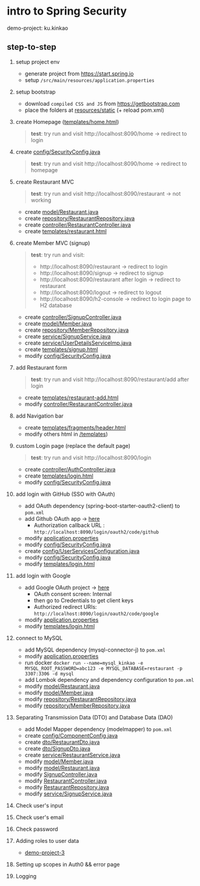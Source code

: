 # intro to Spring Security

demo-project: ku.kinkao

## step-to-step

1. setup project env

    - generate project from https://start.spring.io
    - setup `/src/main/resources/application.properties`

2. setup bootstrap

    - download `compiled CSS and JS` from https://getbootstrap.com
    - place the folders at [resources/static](src/main/resources/static) (+ reload pom.xml)

3. create Homepage ([templates/home.html](src/main/resources/templates/home.html))

   <!--run on vscode: ~/KinkaoApplication.java -> toolbar -> run -> run java -->

   > **test**: try run and visit http://localhost:8090/home -> redirect to login

4. create [config/SecurityConfig.java](src/main/java/ku/kinkao/config/SecurityConfig.java)

   > **test**: try run and visit http://localhost:8090/home -> redirect to homepage

5. create Restaurant MVC

   > **test**: try run and visit http://localhost:8090/restaurant -> not working

    - create [model/Restaurant.java](src/main/java/ku/kinkao/model/Restaurant.java)
    - create [repository/RestaurantRepository.java](src/main/java/ku/kinkao/repository/RestaurantRepository.java)
    - create [controller/RestaurantController.java](src/main/java/ku/kinkao/controller/RestaurantController.java)
    - create [templates/restaurant.html](src/main/resources/templates/restaurant.html)

6. create Member MVC (signup)

   > **test**: try run and visit:
   >
   > - http://localhost:8090/restaurant -> redirect to login
   > - http://localhost:8090/signup -> redirect to signup
   > - http://localhost:8090/restaurant after login -> redirect to restaurant
   > - http://localhost:8090/logout -> redirect to logout
   > - http://localhost:8090/h2-console -> redirect to login page to H2 database

    - create [controller/SignupController.java](src/main/java/ku/kinkao/controller/SignupController.java)
    - create [model/Member.java](src/main/java/ku/kinkao/model/Member.java)
    - create [repository/MemberRepository.java](src/main/java/ku/kinkao/repository/MemberRepository.java)
    - create [service/SignupService.java](src/main/java/ku/kinkao/service/SignupService.java)
    - create [service/UserDetailsServiceImp.java](src/main/java/ku/kinkao/service/UserDetailsServiceImp.java)
    - create [templates/signup.html](src/main/resources/templates/signup.html)
    - modify [config/SecurityConfig.java](src/main/java/ku/kinkao/config/SecurityConfig.java)

7. add Restaurant form

   > **test**: try run and visit http://localhost:8090/restaurant/add after login

    - create [templates/restaurant-add.html](src/main/resources/templates/restaurant-add.html)
    - modify [controller/RestaurantController.java](src/main/java/ku/kinkao/controller/RestaurantController.java)

8. add Navigation bar

    - create [templates/fragments/header.html](src/main/resources/templates/fragments/header.html)
    - modify others html in [/templates](src/main/resources/templates))

9. custom Login page (replace the default page)

   > **test**: try run and visit http://localhost:8090/login

    - create [controller/AuthController.java](src/main/java/ku/kinkao/controller/AuthController.java)
    - create [templates/login.html](src/main/resources/templates/login.html)
    - modify [config/SecurityConfig.java](src/main/java/ku/kinkao/config/SecurityConfig.java)

10. add login with GitHub (SSO with OAuth)

    - add OAuth dependency (spring-boot-starter-oauth2-client) to `pom.xml`
    - add Github OAuth app -> [here](https://github.com/settings/applications/new)
        - Authorization callback URL : `http://localhost:8090/login/oauth2/code/github`
    - modify [application.properties](src/main/resources/application.properties)
    - modify [config/SecurityConfig.java](src/main/java/ku/kinkao/config/SecurityConfig.java)
    - create [config/UserServicesConfiguration.java](src/main/java/ku/kinkao/config/UserServicesConfiguration.java)
    - modify [config/SecurityConfig.java](src/main/java/ku/kinkao/config/SecurityConfig.java)
    - modify [templates/login.html](src/main/resources/templates/login.html)

11. add login with Google

    - add Google OAuth project -> [here](https://console.developers.google.com/apis/dashboard)
        - OAuth consent screen: Internal
        - then go to Credentials to get client keys
        - Authorized redirect URIs: `http://localhost:8090/login/oauth2/code/google`
    - modify [application.properties](src/main/resources/application.properties)
    - modify [templates/login.html](src/main/resources/templates/login.html)

12. connect to MySQL

    - add MySQL dependency (mysql-connector-j) to `pom.xml`
    - modify [application.properties](src/main/resources/application.properties)
    - run
      docker `docker run --name=mysql_kinkao -e MYSQL_ROOT_PASSWORD=abc123 -e MYSQL_DATABASE=restaurant -p 3307:3306 -d mysql`
    - add Lombok dependency and dependency configuration to `pom.xml`
    - modify [model/Restaurant.java](src/main/java/ku/kinkao/model/Restaurant.java)
    - modify [model/Member.java](src/main/java/ku/kinkao/model/Member.java)
    - modify [repository/RestaurantRepository.java](src/main/java/ku/kinkao/repository/RestaurantRepository.java)
    - modify [repository/MemberRepository.java](src/main/java/ku/kinkao/repository/MemberRepository.java)

13. Separating Transmission Data (DTO) and Database Data (DAO)

    - add Model Mapper dependency (modelmapper) to `pom.xml`
    - create [config/ComponentConfig.java](src/main/java/ku/kinkao/config/ComponentConfig.java)
    - create [dto/RestaurantDto.java](src/main/java/ku/kinkao/dto/RestaurantDto.java)
    - create [dto/SignupDto.java](src/main/java/ku/kinkao/dto/SignupDto.java)
    - create [service/RestaurantService.java](src/main/java/ku/kinkao/service/RestaurantService.java)
    - modify [model/Member.java](src/main/java/ku/kinkao/model/Member.java)
    - modify [model/Restaurant.java](src/main/java/ku/kinkao/model/Restaurant.java)
    - modify [SignupController.java](src/main/java/ku/kinkao/controller/SignupController.java)
    - modify [RestaurantController.java](src/main/java/ku/kinkao/controller/RestaurantController.java)
    - modify [RestaurantRepository.java](src/main/java/ku/kinkao/repository/RestaurantRepository.java)
    - modify [service/SignupService.java](src/main/java/ku/kinkao/service/SignupService.java)

14. Check user's input

15. Check user's email

16. Check password

17. Adding roles to user data

    - [demo-project-3](https://github.com/KU-SKE17/book)

18. Setting up scopes in Auth0 && error page

19. Logging